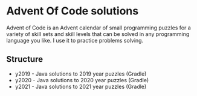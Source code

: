 # Advent Of Code solutions

Advent of Code is an Advent calendar of small programming puzzles for a variety of skill sets and skill levels that can
be solved in any programming language you like. I use it to practice problems solving.

## Structure

* y2019 - Java solutions to 2019 year puzzles (Gradle)
* y2020 - Java solutions to 2020 year puzzles (Gradle)
* y2021 - Java solutions to 2021 year puzzles (Gradle)
